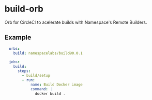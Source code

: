 # build-orb

Orb for CircleCI to acelerate builds with Namespace's Remote Builders.

## Example

```yaml
  orbs:
    build: namespacelabs/build@0.0.1
 
  jobs:
    build:
      steps:
        - build/setup
        - run:
            name: Build Docker image
            command: |
              docker build .
```
